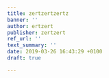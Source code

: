 ```yaml
---
title: zertzertzertz
banner: ''
author: ertzert
publisher: zertzert
ref_url: ''
text_summary: ''
date: 2019-03-26 16:43:29 +0100
draft: true

---
```

